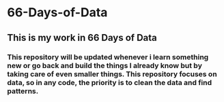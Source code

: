 # 66-Days-of-Data

<h2>This is my work in 66 Days of Data</h2>

<h3>This repository will be updated whenever i learn something new or go back and build the things I already 
know but by taking care of even smaller things. This repository focuses on data, so in any code, the priority is to clean
the data and find patterns.
</h3>
